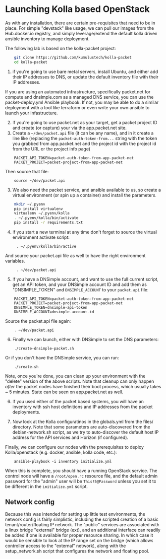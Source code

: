 # Launching Kolla based OpenStack

As with any installation, there are certain pre-requisites that need to be in place.  For simple "devstack" like usage, we can pull our images from the Hub.docker.io registry, and simply leverage/extend the default kolla driven ansible inventory to manage deployment.

The following lab is based on the kolla-packet project:

``` bash
    git clone https://github.com/kumulustech/kolla-packet
    cd kolla-packet
```

1) if you're going to use bare metal servers, install Ubuntu, and either add their IP addresses to DNS, or update the default inventory file with their IP addresses.

If you are using an automated infrastructure, specifically packet.net for compute and dnsimple.com as a managed DNS service, you can use the packet-deploy.yml Ansible playbook. If not, you may be able to do a similar deployment with a tool like terraform or even write your own ansible to launch your infastructure.

2) If you're going to use packet.net as your target, get a packet project ID and create (or capture) your via the app.packet.net site.
3) Create a `~/dev/packet.api` file (it can be any name), and in it create a line like (replacing the `packet-auth-token-from...` string with the token you grabbed from app.packet.net and the project id with the project id from the URL or the project info page)

```
    PACKET_API_TOKEN=packet-auth-token-from-app-packet-net
    PACKET_PROJECT=packet-project-from-app-packet-net
```
Then source that file:
```
    source ~/dev/packet.api
```
3) We also need the packet service, and ansible available to us, so create a virtual environment (or spin up a container) and install the parameters.
``` bash
    mkdir ~/.pyenv
    pip install virtualenv
    virtualenv ~/.pyenv/kolla
    . ~/.pyenv/kolla/bin/activate
    pip install -r requirements.txt
```
4) If you start a new terminal at any time don't forget to source the virtual environment activate script:
```
     . ~/.pyenv/kolla/bin/active
```
And source your packet.api file as well to have the right environment variables.
```
     . ~/dev/packet.api
```
5) If you have a DNSimple account, and want to use the full current script, get an API token, and your DNSimple account ID and add them as "DNSIMPLE_TOKEN" and `DNSIMPLE_ACCOUNT` to your `packet.api` file:
```
    PACKET_API_TOKEN=packet-auth-token-from-app-packet-net
    PACKET_PROJECT=packet-project-from-app-packet-net
    DNSIMPLE_TOKEN=dnsimple-api-token
    DNSIMPLE_ACCOUNT=dnsimple-account-id
```
Source the packet.api file again:
```
    . ~/dev/packet.api
```
6) Finally we can launch, either with DNSimple to set the DNS parameters:
```
    ./create-dnsimple-packet.sh
```
Or if you don't have the DNSimple service, you can run:
```
    ./create.sh
```
Note, once you're done, you can clean up your environment with the "delete" version of the above scripts. Note that cleanup can only happen _after_ the packet nodes have finished their boot process, which usually takes ~ 5 minutes.  State can be seen on app.packet.net as well.

6) If you used either of the packet based systems, you will have an inventory with ssh host definitions and IP addresses from the packet deployments.

7) Now look at the Kolla configuratinos in the globals.yml from the files/ directory.  Note that some parameters are auto-discovered from the debian-network.sh script, as we try to auto-discover the default host IP address for the API services and Horizon (if configured).

Finally, we can configure our nodes with the prerequisites to deploy Kolla/openstack (e.g. docker, ansible, kolla code, etc.):
```
    ansible-playbook -i inventory initialize.yml
```
When this is complete, you should have a running OpenStack service.  The control node will have a `/root/open.rc` resource file, and the default admin password for the "admin" user will be `This!5@Password` unless you set it to be different in the `initialize.yml` script.

## Network config
Because this was intended for setting up little test environments, the network config is fairly simplistic, including the scripted creation of a basic tenant/router/floating IP network.  The "public" services are associated with a linux bridge "external" bridge (ext), and an additional interface can readily be added if one is available for proper resource sharing.  In which case it would be sensible to look at the IP range set on the bridge (which allows controller access to the "external" network), along with the setup_network.sh script that configures the network and floating pool.
